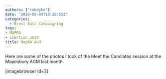 ```yaml
---
authors: ["robdyke"]
date: "2010-05-04T10:28:55Z"
categories:
  - Brent East Campaigning
tags:
- MAPRA
- Election 2010
title: MapRA AGM
---
```

Here are some of the photos I took of the Meet the Candiates session at the Mapesbury AGM last month.

[imagebrowser id=3]